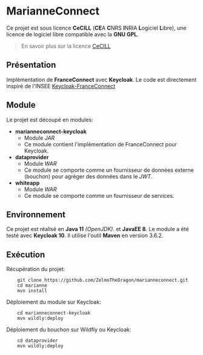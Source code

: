 # MarianneConnect

Ce projet est sous licence **CeCILL** (**CE**A **C**NRS **I**NRIA **L**ogiciel **L**ibre),
une licence de logiciel libre compatible avec la **GNU GPL**.

> En savoir plus sur la licence [CeCILL](http://cecill.info/index.fr.html)

## Présentation

Implémentation de **FranceConnect** avec **Keycloak**.
Le code est directement inspiré de l'INSEE [Keycloak-FranceConnect](https://github.com/InseeFr/Keycloak-FranceConnect)

## Module

Le projet est découpé en modules:
* **marianneconnect-keycloak**
    * Module *JAR*
    * Ce module contient l'implémentation de FranceConnect pour Keycloak.
* **dataprovider**
    * Module *WAR*
    * Ce module se comporte comme un fournisseur de données externe (bouchon) pour agréger des données dans le *JWT*.
* **whiteapp**
    * Module *WAR*
    * Ce module se comporte comme un fournisseur de services.

## Environnement

Ce projet est réalisé en **Java 11** *(OpenJDK)*. et **JavaEE 8**.
Le module a été testé avec **Keycloak 10**.
Il utilise l'outil **Maven** en version 3.6.2.

## Exécution

Récupération du projet:
~~~
    git clone https://github.com/ZelmoTheDragon/marianneconnect.git
    cd marianne
    mvn install
~~~

Déploiement du module sur Keycloak:

~~~
    cd marianneconnect-keycloak
    mvn wildly:deploy
~~~

Déploiement du bouchon sur Wildfly ou Keycloak:

~~~
    cd dataprovider
    mvn wildly:deploy
~~~
